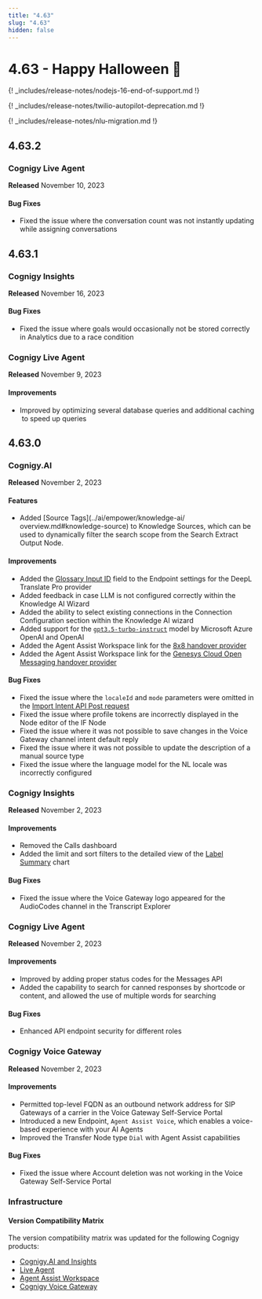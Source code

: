 ```yaml
---
title: "4.63"
slug: "4.63"
hidden: false
---
```


# 4.63 - Happy Halloween 🦇

{! _includes/release-notes/nodejs-16-end-of-support.md !}

{! _includes/release-notes/twilio-autopilot-deprecation.md !}

{! _includes/release-notes/nlu-migration.md !}

## 4.63.2

### Cognigy Live Agent

**Released** November 10, 2023

#### Bug Fixes

- Fixed the issue where the conversation count was not instantly updating while assigning conversations

## 4.63.1

### Cognigy Insights

**Released** November 16, 2023

#### Bug Fixes

- Fixed the issue where goals would occasionally not be stored correctly in Analytics due to a race condition

### Cognigy Live Agent

**Released** November 9, 2023

#### Improvements

- Improved by optimizing several database queries and additional caching to speed up queries

## 4.63.0

### Cognigy.AI

**Released** November 2, 2023

#### Features

- Added [Source Tags](../ai/empower/knowledge-ai/
overview.md#knowledge-source) to Knowledge Sources, which can be used to dynamically filter the search scope from the Search Extract Output Node.

#### Improvements

- Added the [Glossary Input ID](../ai/deploy/endpoints/real-time-translation-settings.md#configure-real-time-translation-settings) field to the Endpoint settings for the DeepL Translate Pro provider
- Added feedback in case LLM is not configured correctly within the Knowledge AI Wizard
- Added the ability to select existing connections in the Connection Configuration section within the Knowledge AI wizard
- Added support for the [`gpt3.5-turbo-instruct`](../ai/empower/llms/model-support-by-feature.md) model by Microsoft Azure OpenAI and OpenAI
- Added the Agent Assist Workspace link for the [8x8 handover provider](../ai/escalate/handover-reference/8x8.md)
- Added the Agent Assist Workspace link for the [Genesys Cloud Open Messaging handover provider](../ai/escalate/handover-reference/genesys-cloud-open-messaging.md)

#### Bug Fixes

- Fixed the issue where the `localeId` and `mode` parameters were omitted in the [Import Intent API Post request](https://api-trial.cognigy.ai/openapi#post-/v2.0/flows/-flowId-/intents/import)
- Fixed the issue where profile tokens are incorrectly displayed in the Node editor of the IF Node
- Fixed the issue where it was not possible to save changes in the Voice Gateway channel intent default reply
- Fixed the issue where it was not possible to update the description of a manual source type
- Fixed the issue where the language model for the NL locale was incorrectly configured

### Cognigy Insights

**Released** November 2, 2023

#### Improvements

- Removed the Calls dashboard
- Added the limit and sort filters to the detailed view of the [Label Summary](../insights/reports/live-agent.md#label-summary) chart

#### Bug Fixes

- Fixed the issue where the Voice Gateway logo appeared for the AudioCodes channel in the Transcript Explorer

### Cognigy Live Agent

**Released** November 2, 2023

#### Improvements

- Improved by adding proper status codes for the Messages API
- Added the capability to search for canned responses by shortcode or content, and allowed the use of multiple words for searching

#### Bug Fixes

- Enhanced API endpoint security for different roles

### Cognigy Voice Gateway

**Released** November 2, 2023

#### Improvements

- Permitted top-level FQDN as an outbound network address for SIP Gateways of a carrier in the Voice Gateway Self-Service Portal
- Introduced a new Endpoint, `Agent Assist Voice`, which enables a voice-based experience with your AI Agents
- Improved the Transfer Node type `Dial` with Agent Assist capabilities

####  Bug Fixes

- Fixed the issue where Account deletion was not working in the Voice Gateway Self-Service Portal

### Infrastructure

#### Version Compatibility Matrix

The version compatibility matrix was updated for the following Cognigy products:

- [Cognigy.AI and Insights](../ai/installation/version-compatibility-matrix.md)
- [Live Agent](../live-agent/installation/deployment/version-compatibility-matrix.md)
- [Agent Assist Workspace](../ai-copilot/installation/version-compatibility-matrix.md)
- [Cognigy Voice Gateway](../voice-gateway/installation/version-compatibility-matrix.md)